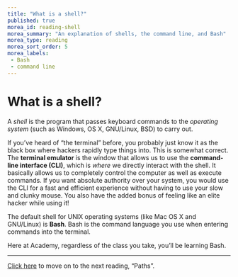 ```yaml
---
title: "What is a shell?"
published: true
morea_id: reading-shell
morea_summary: "An explanation of shells, the command line, and Bash"
morea_type: reading
morea_sort_order: 5
morea_labels:
 - Bash
 - command line
---
```


# What is a shell?

A *shell* is the program that passes keyboard commands to the *operating system* (such as Windows, OS X, GNU/Linux, BSD) to carry out.

If you’ve heard of “the terminal” before, you probably just know it as the black box where hackers rapidly type things into. This is somewhat correct. The **terminal emulator** is the window that allows us to use the **command-line interface (CLI)**, which is *where* we directly interact with the shell. It basically allows us to completely control the computer as well as execute commands. If you want absolute authority over your system, you would use the CLI for a fast and efficient experience without having to use your slow and clunky mouse. You also have the added bonus of feeling like an elite hacker while using it!

The default shell for UNIX operating systems (like Mac OS X and GNU/Linux) is **Bash**. Bash is the command language you use when entering commands into the terminal.

Here at Academy, regardless of the class you take, you’ll be learning Bash.

---

[Click here](https://junior-devleague.github.io/JDLA-Web-Development/morea/2_Intro_to_Command_Line/reading-paths.html) to move on to the next reading, “Paths”.

